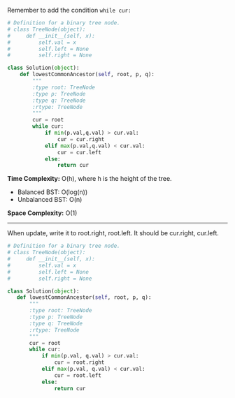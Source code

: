 Remember to add the condition `while cur:`
```python
# Definition for a binary tree node.
# class TreeNode(object):
#     def __init__(self, x):
#         self.val = x
#         self.left = None
#         self.right = None

class Solution(object):
    def lowestCommonAncestor(self, root, p, q):
        """
        :type root: TreeNode
        :type p: TreeNode
        :type q: TreeNode
        :rtype: TreeNode
        """
        cur = root
        while cur:
            if min(p.val,q.val) > cur.val:
                cur = cur.right
            elif max(p.val,q.val) < cur.val:
                cur = cur.left
            else:
                return cur
```
**Time Complexity:** O(h), where h is the height of the tree.
- Balanced BST: O(log⁡(n))
- Unbalanced BST: O(n)

 **Space Complexity:** O(1)

 ___
 When update, write it to root.right, root.left. It should be cur.right, cur.left.
 ```python
# Definition for a binary tree node.
# class TreeNode(object):
#     def __init__(self, x):
#         self.val = x
#         self.left = None
#         self.right = None

class Solution(object):
    def lowestCommonAncestor(self, root, p, q):
        """
        :type root: TreeNode
        :type p: TreeNode
        :type q: TreeNode
        :rtype: TreeNode
        """
        cur = root
        while cur: 
            if min(p.val, q.val) > cur.val:
                cur = root.right
            elif max(p.val, q.val) < cur.val:
                cur = root.left
            else:
                return cur
```
